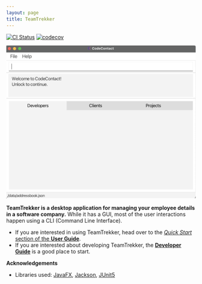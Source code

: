 ```yaml
---
layout: page
title: TeamTrekker
---
```


[![CI Status](https://github.com/se-edu/addressbook-level3/workflows/Java%20CI/badge.svg)](https://github.com/se-edu/addressbook-level3/actions)
[![codecov](https://codecov.io/gh/se-edu/addressbook-level3/branch/master/graph/badge.svg)](https://codecov.io/gh/se-edu/addressbook-level3)

![Ui](images/Ui.png)

**TeamTrekker is a desktop application for managing your employee details in a software company.** While it has a GUI, most of the user interactions happen using a CLI (Command Line Interface).

* If you are interested in using TeamTrekker, head over to the [_Quick Start_ section of the **User Guide**](UserGuide.html#quick-start).
* If you are interested about developing TeamTrekker, the [**Developer Guide**](DeveloperGuide.html) is a good place to start.


**Acknowledgements**

* Libraries used: [JavaFX](https://openjfx.io/), [Jackson](https://github.com/FasterXML/jackson), [JUnit5](https://github.com/junit-team/junit5)
